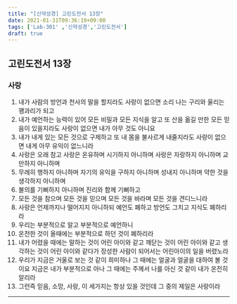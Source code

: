 ```yaml
---
title: "[신약성경] 고린도전서 13장"
date: 2021-01-31T09:36:19+09:00
tags: ['Lab-301' ,'신약성경','고린도전서']
draft: true
---
```

## 고린도전서 13장
### 사랑
1. 내가 사람의 방언과 천사의 말을 할지라도 사랑이 없으면 소리 나는 구리와 울리는 꽹과리가 되고
2. 내가 예언하는 능력이 있어 모든 비밀과 모든 지식을 알고 또 산을 옮길 만한 모든 믿음이 있을지라도 사랑이 없으면 내가 아무 것도 아니요 
3. 내가 내게 있는 모든 것으로 구제하고 또 내 몸을 불사르게 내줄지라도 사랑이 없으면 내게 아무 유익이 없느니라
4. 사랑은 오래 참고 사랑은 온유하며 시기하지 아니하며 사랑은 자랑하지 아니하며 교만하지 아니하며
5. 무례히 행하지 아니하며 자기의 유익을 구하지 아니하며 성내지 아니하며 약한 것을 생각하지 아니하며
6. 불의를 기뻐하지 아니하며 진리와 함께 기뻐하고
7. 모든 것을 참으며 모든 것을 믿으며 모든 것을 바라며 모든 것을 견디느니라
8. 사랑은 언제까지나 떨어지지 아니하되 예언도 폐하고 방언도 그치고 지식도 폐하리라
9. 우리는 부분적으로 알고 부분적으로 예언하니
10. 온전한 것이 올때에는 부분적으로 하던 것이 폐하리라 
11. 내가 어렸을 때에는 말하는 것이 어린 아이와 같고 깨닫는 것이 어린 아이와 같고 생각하는 것이 어린 아이와 같다가 장성한 사람이 되어서는  어린아이의 일을 버렸노라
12. 우리가 지금은 거울로 보는 것 같이 희미하나 그 때에는 얼굴과 얼굴을 대하여 볼 것이요 지금은 내가 부분적으로 아나 그 때에는 주께서 나를 아신 것 같이 내가 온전히 알리라 
13. 그런즉 믿음, 소망, 사랑, 이 세가지는 항상 있을 것인데 그 중의 제일은 사랑이라
***


